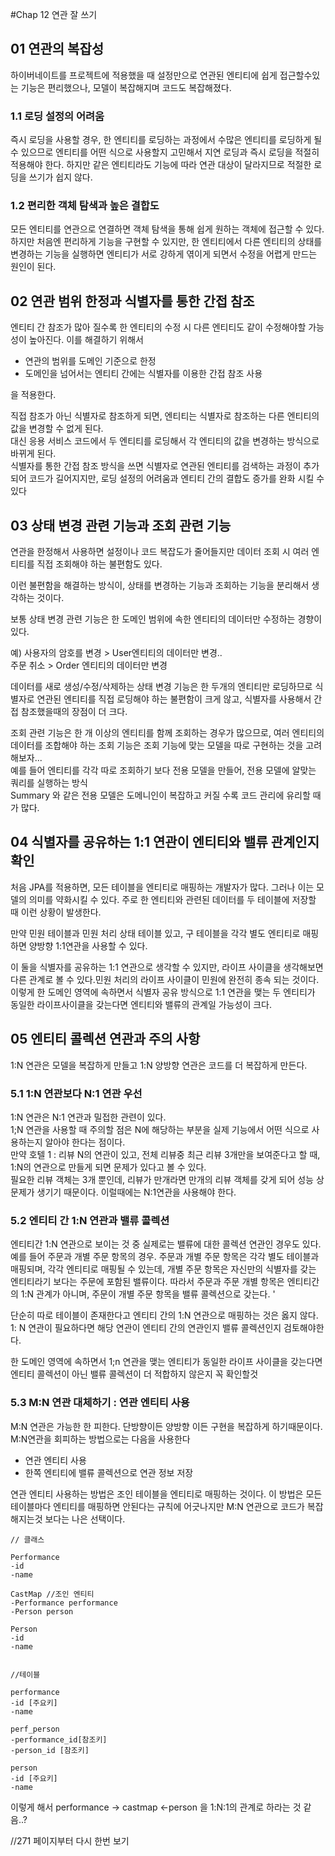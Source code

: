 #Chap 12 연관 잘 쓰기

## 01 연관의 복잡성 

하이버네이트를 프로젝트에 적용했을 때 설정만으로 연관된 엔티티에 쉽게 접근할수있는 기능은 편리했으나, 모델이 복잡해지며 코드도 복잡해졌다.

### 1.1 로딩 설정의 어려움

즉시 로딩을 사용할 경우, 한 엔티티를 로딩하는 과정에서 수많은 엔티티를 로딩하게 될 수 있으므로 엔티티를 어떤 식으로 사용할지 고민해서 지연 로딩과 즉시 로딩을 적절히 적용해야 한다.
하지만 같은 엔티티라도 기능에 따라 연관 대상이 달라지므로 적절한 로딩을 쓰기가 쉽지 않다. 

### 1.2 편리한 객체 탐색과 높은 결합도

모든 엔티티를 연관으로 연결하면 객체 탐색을 통해 쉽게 원하는 객체에 접근할 수 있다. 하지만 처음엔 편리하게 기능을 구현할 수 있지만, 한 엔티티에서 다른 엔티티의 상태를 변경하는 기능을 실행하면 엔티티가 서로 강하게 엮이게 되면서 수정을 어렵게 만드는 원인이 된다.

## 02 연관 범위 한정과 식별자를 통한 간접 참조

엔티티 간 참조가 많아 질수록 한 엔티티의 수정 시 다른 엔티티도 같이 수정해야할 가능성이 높아진다. 이를 해결하기 위해서 

* 연관의 범위를 도메인 기준으로 한정
* 도메인을 넘어서는 엔티티 간에는 식별자를 이용한 간접 참조 사용 

을 적용한다.

직접 참조가 아닌 식별자로 참조하게 되면, 엔티티는 식별자로 참조하는 다른 엔티티의 값을 변경할 수 없게 된다.   
대신 응용 서비스 코드에서 두 엔티티를 로딩해서 각 엔티티의 값을 변경하는 방식으로 바뀌게 된다.   
식별자를 통한 간접 참조 방식을 쓰면 식별자로 연관된 엔티티를 검색하는 과정이 추가되어 코드가 길어지지만, 로딩 설정의 어려움과 엔티티 간의 결합도 증가를 완화 시킬 수 있다  


## 03 상태 변경 관련 기능과 조회 관련 기능

연관을 한정해서 사용하면 설정이나 코드 복잡도가 줄어들지만 데이터 조회 시 여러 엔티티를 직접 조회해야 하는 불편함도 있다.

이런 불편함을 해결하는 방식이, 상태를 변경하는 기능과 조회하는 기능을 분리해서 생각하는 것이다.

보통 상태 변경 관련 기능은 한 도메인 범위에 속한 엔티티의 데이터만 수정하는 경향이 있다.
   
예) 사용자의 암호를 변경 > User엔티티의 데이터만 변경..   
주문 취소 > Order 엔티티의 데이터만 변경     

데이터를 새로 생성/수정/삭제하는 상태 변경 기능은 한 두개의 엔티티만 로딩하므로 식별자로 연관된 엔티티를 직접 로딩해야 하는 불편함이 크게 않고, 식별자를 사용해서 간접 참조했을때의 장점이 더 크다.  

조회 관련 기능은  한 개 이상의 엔티티를 함께 조회하는 경우가 많으므로, 여러 엔티티의 데이터를 조합해야 하는 조회 기능은 조회 기능에 맞는 모델을 따로 구현하는 것을 고려해보자...  
예를 들어 엔티티를 각각 따로 조회하기 보다 전용 모델을 만들어, 전용 모델에 알맞는 쿼리를 실행하는 방식   
Summary 와 같은 전용 모델은 도메니인이 복잡하고 커질 수록 코드 관리에 유리할 때가 많다.   

## 04 식별자를 공유하는 1:1 연관이 엔티티와 밸류 관계인지 확인 

처음 JPA를 적용하면, 모든 테이블을 엔티티로 매핑하는 개발자가 많다. 그러나 이는 모델의 의미를 약화시킬 수 있다. 주로 한 엔티티와 관련된 데이터를 두 테이블에 저장할 때 이런 상황이 발생한다. 

만약 민원 테이블과 민원 처리 상태 테이블 있고, 구 테이블을 각각 별도 엔티티로 매핑하면 양방향 1:1연관을 사용할 수 있다.

이 둘을 식별자를 공유하는 1:1 연관으로 생각할 수 있지만, 라이프 사이클을 생각해보면 다른 관계로 볼 수 있다.민원 처리의 라이프 사이클이 민원에 완전히 종속 되는 것이다.   
이렇게 한 도메인 영역에 속하면서 식별자 공유 방식으로 1:1 연관을 맺는 두 엔티티가 동일한 라이프사이클을 갖는다면 엔티티와 밸류의 관계일 가능성이 크다.

## 05 엔티티 콜렉션 연관과 주의 사항 

1:N 연관은 모델을 복잡하게 만들고 1:N 양방향 연관은 코드를 더 복잡하게 만든다.

### 5.1 1:N 연관보다 N:1 연관 우선

1:N 연관은 N:1 연관과 밀접한 관련이 있다.  
1;N 연관을 사용할 때 주의할 점은 N에 해당하는 부분을 실제 기능에서 어떤 식으로 사용하는지 알아야 한다는 점이다.  
만약 호텔 1 : 리뷰 N의 연관이 있고, 전체 리뷰중 최근 리뷰 3개만을 보여준다고 할 때, 1:N의 연관으로 만들게 되면 문제가 있다고 볼 수 있다.  
필요한 리뷰 객체는 3개 뿐인데, 리뷰가 만개라면 만개의 리뷰 객체를 갖게 되어 성능 상 문제가 생기기 때문이다. 이럴때에는 N:1연관을 사용해야 한다.  

### 5.2 엔티티 간 1:N 연관과 밸류 콜렉션

엔티티간 1:N 연관으로 보이는 것 중 실제로는 밸류에 대한 콜렉션 연관인 경우도 있다.   
예를 들어 주문과 개별 주문 항목의 경우. 주문과 개별 주문 항목은 각각 별도 테이블과 매핑되며, 각각 엔티티로 매핑될 수 있는데, 개별 주문 항목은 자신만의 식별자를 갖는 엔티티라기 보다는 주문에 포함된 밸류이다. 따라서 주문과 주문 개별 항목은 엔티티간의 1:N 관계가 아니며, 주문이 개별 주문 항목을 밸류 콜렉션으로 갖는다. '  

단순히 따로 테이블이 존재한다고 엔티티 간의 1:N 연관으로 매핑하는 것은 옳지 않다. 1: N 연관이 필요하다면 해당 연관이 엔티티 간의 연관인지 밸류 콜렉션인지 검토해야한다.

한 도메인 영역에 속하면서 1;n 연관을 맺는 엔티티가 동일한 라이프 사이클을 갖는다면 엔티티 콜렉션이 아닌 밸류 콜렉션이 더 적합하지 않은지 꼭 확인할것

### 5.3 M:N 연관 대체하기 : 연관 엔티티  사용

M:N 연관은 가능한 한 피한다. 단방향이든 양방향 이든 구현을 복잡하게 하기때문이다. M:N연관을 회피하는 방법으로는 다음을 사용한다

* 연관 엔티티 사용
* 한쪽 엔티티에 밸류 콜렉션으로 연관 정보 저장 

연관 엔티티 사용하는 방법은 조인 테이블을 엔티티로 매핑하는 것이다. 이 방법은 모든 테이블마다 엔티티를 매핑하면 안된다는 규칙에 어긋나지만 M:N 연관으로 코드가 복잡해지는것 보다는 나은 선택이다.

~~~
// 클래스

Performance
-id
-name

CastMap //조인 엔티티
-Performance performance
-Person person

Person
-id
-name 

~~~

~~~

//테이블 

performance
-id [주요키]
-name

perf_person
-performance_id[참조키]
-person_id [참조키]

person
-id [주요키]
-name

~~~

이렇게 해서 performance -> castmap <-person 을 1:N:1의 관계로 하라는 것 같음..?

//271 페이지부터 다시 한번 보기 